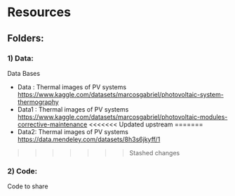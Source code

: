 # Resources 


## Folders:

### 1) Data: 
Data Bases 
  - Data : Thermal images of PV systems <https://www.kaggle.com/datasets/marcosgabriel/photovoltaic-system-thermography>
  - Data1 : Thermal images of PV systems <https://www.kaggle.com/datasets/marcosgabriel/photovoltaic-modules-corrective-maintenance>
<<<<<<< Updated upstream
=======
  - Data2: Thermal images of PV systems <https://data.mendeley.com/datasets/8h3s6jkyff/1>
>>>>>>> Stashed changes

### 2) Code:
Code to share
